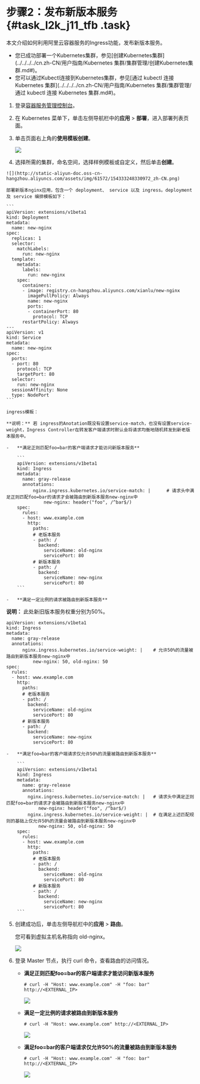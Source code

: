 # 步骤2：发布新版本服务 {#task_l2k_j11_tfb .task}

本文介绍如何利用阿里云容器服务的Ingress功能，发布新版本服务。

-   您已成功部署一个Kubernetes集群，参见[创建Kubernetes集群](../../../../cn.zh-CN/用户指南/Kubernetes 集群/集群管理/创建Kubernetes集群.md#)。
-   您可以通过Kubectl连接到Kubernetes集群，参见[通过 kubectl 连接 Kubernetes 集群](../../../../cn.zh-CN/用户指南/Kubernetes 集群/集群管理/通过 kubectl 连接 Kubernetes 集群.md#)。

1.  登录[容器服务管理控制台](https://cs.console.aliyun.com)。 
2.  在 Kubernetes 菜单下，单击左侧导航栏中的**应用** \> **部署**，进入部署列表页面。 
3.  单击页面右上角的**使用模板创建**。 

    ![](http://static-aliyun-doc.oss-cn-hangzhou.aliyuncs.com/assets/img/61572/154333248330968_zh-CN.png)

4.   选择所需的集群，命名空间，选择样例模板或自定义，然后单击**创建**。 

    ![](http://static-aliyun-doc.oss-cn-hangzhou.aliyuncs.com/assets/img/61572/154333248330972_zh-CN.png)

    部署新版本nginx应用，包含一个 deployment、 service 以及 ingress。deployment及 service 编排模板如下：

    ```
    apiVersion: extensions/v1beta1
    kind: Deployment
    metadata:
      name: new-nginx
    spec:
      replicas: 1
      selector:
        matchLabels:
          run: new-nginx
      template:
        metadata:
          labels:
            run: new-nginx
        spec:
          containers:
          - image: registry.cn-hangzhou.aliyuncs.com/xianlu/new-nginx
            imagePullPolicy: Always
            name: new-nginx
            ports:
            - containerPort: 80
              protocol: TCP
          restartPolicy: Always
    ---
    apiVersion: v1
    kind: Service
    metadata:
      name: new-nginx
    spec:
      ports:
      - port: 80
        protocol: TCP
        targetPort: 80
      selector:
        run: new-nginx
      sessionAffinity: None
      type: NodePort
    ```

    ingress模板：

    **说明：** 若 ingress的Anotation既没有设置service-match，也没有设置service-weight，Ingress Controller在转发客户端请求时默认会将请求均衡地随机转发到新老版本服务中。

    -   **满足正则匹配foo=bar的客户端请求才能访问新版本服务**

        ```
        apiVersion: extensions/v1beta1
        kind: Ingress
        metadata:
          name: gray-release
          annotations:
              nginx.ingress.kubernetes.io/service-match: |      # 请求头中满足正则匹配foo=bar的请求才会被路由到新版本服务new-nginx中
                  new-nginx: header("foo", /^bar$/)
        spec:
          rules:
          - host: www.example.com
            http:
              paths:
              # 老版本服务
              - path: /
                backend:
                  serviceName: old-nginx
                  servicePort: 80
              # 新版本服务
              - path: /
                backend:
                  serviceName: new-nginx
                  servicePort: 80
        ```

    -   **满足一定比例的请求被路由到新版本服务**

**说明：** 此处新旧版本服务权重分别为50%。

```
apiVersion: extensions/v1beta1
kind: Ingress
metadata:
  name: gray-release
  annotations:
      nginx.ingress.kubernetes.io/service-weight: |    # 允许50%的流量被路由到新版本服务new-nginx中
          new-nginx: 50, old-nginx: 50
spec:
  rules:
  - host: www.example.com
    http:
      paths:
      # 老版本服务
      - path: /
        backend:
          serviceName: old-nginx
          servicePort: 80
      # 新版本服务
      - path: /
        backend:
          serviceName: new-nginx
          servicePort: 80
```

    -   **满足foo=bar的客户端请求仅允许50%的流量被路由到新版本服务**

        ```
        apiVersion: extensions/v1beta1
        kind: Ingress
        metadata:
          name: gray-release
          annotations:
            nginx.ingress.kubernetes.io/service-match: |   # 请求头中满足正则匹配foo=bar的请求才会被路由到新版本服务new-nginx中
                new-nginx: header("foo", /^bar$/)
            nginx.ingress.kubernetes.io/service-weight: |  # 在满足上述匹配规则的基础上仅允许50%的流量会被路由到新版本服务new-nginx中
                new-nginx: 50, old-nginx: 50
        spec:
          rules:
          - host: www.example.com
            http:
              paths:
              # 老版本服务
              - path: /
                backend:
                  serviceName: old-nginx
                  servicePort: 80
              # 新版本服务
              - path: /
                backend:
                  serviceName: new-nginx
                  servicePort: 80
        ```

5.  创建成功后，单击左侧导航栏中的**应用** \> **路由**。 

    您可看到虚拟主机名称指向 old-nginx。

    ![](http://static-aliyun-doc.oss-cn-hangzhou.aliyuncs.com/assets/img/61572/154333248331009_zh-CN.png)

6.  登录 Master 节点，执行 curl 命令，查看路由的访问情况。 
    -   **满足正则匹配foo=bar的客户端请求才能访问新版本服务**

        ```
        # curl -H "Host: www.example.com" -H "foo: bar" http://<EXTERNAL_IP> 
        ```

        ![](http://static-aliyun-doc.oss-cn-hangzhou.aliyuncs.com/assets/img/61572/154333248431016_zh-CN.png)

    -   **满足一定比例的请求被路由到新版本服务**

        ```
        # curl -H "Host: www.example.com" http://<EXTERNAL_IP> 
        ```

        ![](http://static-aliyun-doc.oss-cn-hangzhou.aliyuncs.com/assets/img/61572/154333248431017_zh-CN.png)

    -   **满足foo=bar的客户端请求仅允许50%的流量被路由到新版本服务**

        ```
        # curl -H "Host: www.example.com" -H "foo: bar" http://<EXTERNAL_IP> 
        ```

        ![](http://static-aliyun-doc.oss-cn-hangzhou.aliyuncs.com/assets/img/61572/154333248431018_zh-CN.png)


